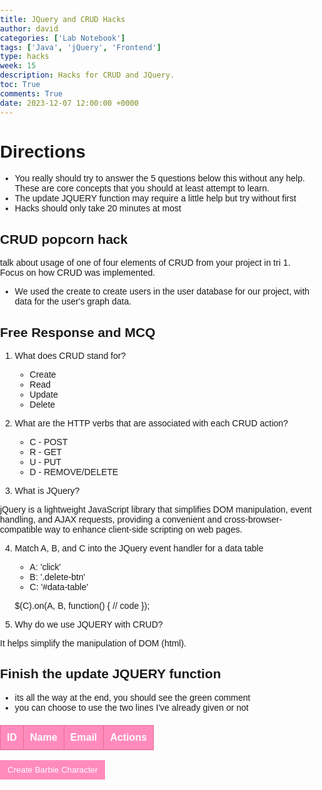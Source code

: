```yaml
---
title: JQuery and CRUD Hacks
author: david
categories: ['Lab Notebook']
tags: ['Java', 'jQuery', 'Frontend']
type: hacks
week: 15
description: Hacks for CRUD and JQuery.
toc: True
comments: True
date: 2023-12-07 12:00:00 +0000
---
```


# Directions

- You really should try to answer the 5 questions below this without any help. These are core concepts that you should at least attempt to learn.
- The update JQUERY function may require a little help but try without first
- Hacks should only take 20 minutes at most

## CRUD popcorn hack
talk about usage of one of four elements of CRUD from your project in tri 1. Focus on how CRUD was implemented.
- We used the create to create users in the user database for our project, with data for the user's graph data.

## Free Response and MCQ

1. What does CRUD stand for?
    - Create
    - Read
    - Update
    - Delete

2. What are the HTTP verbs that are associated with each CRUD action?
    - C - POST
    - R - GET
    - U - PUT
    - D - REMOVE/DELETE

3. What is JQuery?

jQuery is a lightweight JavaScript library that simplifies DOM manipulation, event handling, and AJAX requests, providing a convenient and cross-browser-compatible way to enhance client-side scripting on web pages.

4. Match A, B, and C into the JQuery event handler for a data table
    - A: 'click'
    - B: '.delete-btn'
    - C: '#data-table'

    $(C).on(A, B, function() {
    // code
  });

5. Why do we use JQUERY with CRUD?

It helps simplify the manipulation of DOM (html).

## Finish the update JQUERY function
- its all the way at the end, you should see the green comment
- you can choose to use the two lines I've already given or not

<script src="https://code.jquery.com/jquery-3.6.4.min.js"></script>
<style>
  body {
   font-family: 'Arial', sans-serif;
    margin: 0;
    padding: 0;
  }

  table {
    border-collapse: collapse;
    width: 100%;
    margin-top: 20px;
  }

  th, td {
    border: 1px solid #e66b8f; /* Barbie Pink */
    padding: 10px;
    text-align: left;
  }

  th {
    background-color: #ff8bbd; /* Barbie Pink */
    color: white;
  }

  button {
    background-color: #ff8bbd; /* Barbie Pink */
    color: white;
    border: none;
    padding: 8px 12px;
    cursor: pointer;
  }

  button:hover {
    background-color: #e66b8f; /* Lighter Barbie Pink */
  }
</style>


<table id="data-table">
  <thead>
    <tr>
      <th>ID</th>
      <th>Name</th>
      <th>Email</th>
      <th>Actions</th>
    </tr>
  </thead>
  <tbody>
    <!-- Data will be dynamically added here -->
  </tbody>
</table>

<button id="create-btn">Create Barbie Character</button>

<script>
  const initialData = [
    { id: 1, name: 'Barbie', email: 'barbie@example.com' },
    { id: 2, name: 'Ken', email: 'ken@example.com' }
  ];

  let currentData = [...initialData]; // Use a separate variable for current data

  function renderData(data) {
    const tableBody = $('#data-table tbody');
    tableBody.empty();

    data.forEach(item => {
      const row = `
        <tr>
          <td>${item.id}</td>
          <td>${item.name}</td>
          <td>${item.email}</td>
          <td>
            <button class="update-btn" data-id="${item.id}">Update</button>
            <button class="delete-btn" data-id="${item.id}">Delete</button>
          </td>
        </tr>
      `;
      tableBody.append(row);
    });
  }

  function createBarbieCharacter() {
    const newName = prompt('Enter the name of the Barbie character:');
    const newEmail = prompt('Enter the email of the Barbie character:');
    const newId = currentData.length + 1;
    
    currentData = [...currentData, { id: newId, name: newName, email: newEmail }]; // Update currentData
    renderData(currentData);
  }

  $('#create-btn').on('click', createBarbieCharacter);

  $('#data-table').on('click', '.delete-btn', function() {
    const idToDelete = $(this).data('id');
    currentData = currentData.filter(item => item.id !== idToDelete); // Update currentData
    renderData(currentData);
  });

  $('#data-table').on('click', '.update-btn', function() {
    const idToEdit = $(this).data('id');
    const updateIndex = currentData.findIndex(item => item.id === idToEdit);

    // Get the current data for the selected Barbie character
    const currentDataItem = currentData[updateIndex];

    // Prompt the user to update the details
    const newName = prompt('Enter the updated name of the Barbie character:', currentDataItem.name);
    const newEmail = prompt('Enter the updated email of the Barbie character:', currentDataItem.email);

    // Update the data
    currentData = [
      ...currentData.slice(0, updateIndex),
      { id: idToEdit, name: newName, email: newEmail },
      ...currentData.slice(updateIndex + 1)
    ];

    // Render the updated data
    renderData(currentData);
  });

  // Initial rendering
  renderData(currentData);
</script>

